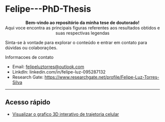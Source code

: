 # Felipe---PhD-Thesis

<p align="center">
  <strong>Bem-vindo ao repositório da minha tese de doutorado!</strong><br>
  Aqui voce encontra as principais figuras referentes aos resultados obtidos e suas respectivas legendas

Sinta-se à vontade para explorar o conteúdo e entrar em contato para dúvidas ou colaborações.

Informacoes de contato 
- Email: felipeluztorres@outlook.com
- LinkdIn: linkedin.com/in/felipe-luz-095287132
- Research Gate: https://www.researchgate.net/profile/Felipe-Luz-Torres-Silva
</p>

---

## Acesso rápido

- [Visualizar o grafico 3D interativo de trajetoria celular](https://github.com/felipeluz97/Felipe---PhD-Thesis/blob/gh-pages/cds_3d_plot_obj.html)

